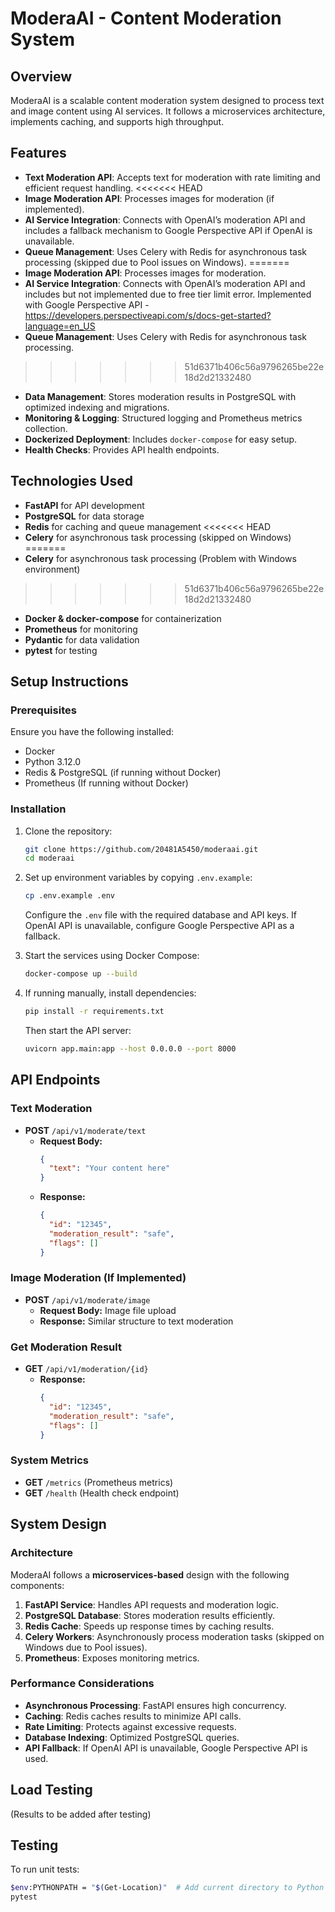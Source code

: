 # ModeraAI - Content Moderation System

## Overview
ModeraAI is a scalable content moderation system designed to process text and image content using AI services. It follows a microservices architecture, implements caching, and supports high throughput.

## Features
- **Text Moderation API**: Accepts text for moderation with rate limiting and efficient request handling.
<<<<<<< HEAD
- **Image Moderation API**: Processes images for moderation (if implemented).
- **AI Service Integration**: Connects with OpenAI’s moderation API and includes a fallback mechanism to Google Perspective API if OpenAI is unavailable.
- **Queue Management**: Uses Celery with Redis for asynchronous task processing (skipped due to Pool issues on Windows).
=======
- **Image Moderation API**: Processes images for moderation.
- **AI Service Integration**: Connects with OpenAI’s moderation API and includes but not implemented due to free tier limit error.
  Implemented with Google Perspective API  - https://developers.perspectiveapi.com/s/docs-get-started?language=en_US
- **Queue Management**: Uses Celery with Redis for asynchronous task processing.
>>>>>>> 51d6371b406c56a9796265be22e18d2d21332480
- **Data Management**: Stores moderation results in PostgreSQL with optimized indexing and migrations.
- **Monitoring & Logging**: Structured logging and Prometheus metrics collection.
- **Dockerized Deployment**: Includes `docker-compose` for easy setup.
- **Health Checks**: Provides API health endpoints.

## Technologies Used
- **FastAPI** for API development
- **PostgreSQL** for data storage
- **Redis** for caching and queue management
<<<<<<< HEAD
- **Celery** for asynchronous task processing (skipped on Windows)
=======
- **Celery** for asynchronous task processing (Problem with Windows environment)
>>>>>>> 51d6371b406c56a9796265be22e18d2d21332480
- **Docker & docker-compose** for containerization
- **Prometheus** for monitoring
- **Pydantic** for data validation
- **pytest** for testing

## Setup Instructions

### Prerequisites
Ensure you have the following installed:
- Docker 
- Python 3.12.0
- Redis & PostgreSQL (if running without Docker)
- Prometheus (If running without Docker)

### Installation
1. Clone the repository:
   ```sh
   git clone https://github.com/20481A5450/moderaai.git
   cd moderaai
   ```

2. Set up environment variables by copying `.env.example`:
   ```sh
   cp .env.example .env
   ```
   Configure the `.env` file with the required database and API keys. If OpenAI API is unavailable, configure Google Perspective API as a fallback.

3. Start the services using Docker Compose:
   ```sh
   docker-compose up --build
   ```

4. If running manually, install dependencies:
   ```sh
   pip install -r requirements.txt
   ```
   Then start the API server:
   ```sh
   uvicorn app.main:app --host 0.0.0.0 --port 8000
   ```

## API Endpoints

### Text Moderation
- **POST** `/api/v1/moderate/text`
  - **Request Body:**
    ```json
    {
      "text": "Your content here"
    }
    ```
  - **Response:**
    ```json
    {
      "id": "12345",
      "moderation_result": "safe",
      "flags": []
    }
    ```

### Image Moderation (If Implemented)
- **POST** `/api/v1/moderate/image`
  - **Request Body:** Image file upload
  - **Response:** Similar structure to text moderation

### Get Moderation Result
- **GET** `/api/v1/moderation/{id}`
  - **Response:**
    ```json
    {
      "id": "12345",
      "moderation_result": "safe",
      "flags": []
    }
    ```

### System Metrics
- **GET** `/metrics` (Prometheus metrics)
- **GET** `/health` (Health check endpoint)

## System Design
### Architecture
ModeraAI follows a **microservices-based** design with the following components:
1. **FastAPI Service**: Handles API requests and moderation logic.
2. **PostgreSQL Database**: Stores moderation results efficiently.
3. **Redis Cache**: Speeds up response times by caching results.
4. **Celery Workers**: Asynchronously process moderation tasks (skipped on Windows due to Pool issues).
5. **Prometheus**: Exposes monitoring metrics.

### Performance Considerations
- **Asynchronous Processing**: FastAPI ensures high concurrency.
- **Caching**: Redis caches results to minimize API calls.
- **Rate Limiting**: Protects against excessive requests.
- **Database Indexing**: Optimized PostgreSQL queries.
- **API Fallback**: If OpenAI API is unavailable, Google Perspective API is used.

## Load Testing
(Results to be added after testing)

## Testing
To run unit tests:
```sh
$env:PYTHONPATH = "$(Get-Location)"  # Add current directory to Python path
pytest 
```
